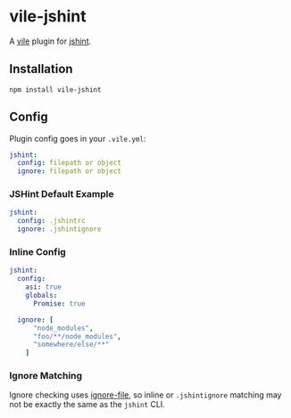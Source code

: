 # vile-jshint

A [vile](http://vile.io) plugin for [jshint](http://jshint.com).

## Installation

    npm install vile-jshint

## Config

Plugin config goes in your `.vile.yml`:

```yml
jshint:
  config: filepath or object
  ignore: filepath or object
```

### JSHint Default Example

```yml
jshint:
  config: .jshintrc
  ignore: .jshintignore
```

### Inline Config

```yml
jshint:
  config:
    asi: true
    globals:
      Promise: true

  ignore: [
      "node_modules",
      "foo/**/node_modules",
      "somewhere/else/**"
    ]
```

### Ignore Matching

Ignore checking uses [ignore-file](https://github.com/mafintosh/ignore-file),
so inline or `.jshintignore` matching may not be exactly the same as the `jshint` CLI.
